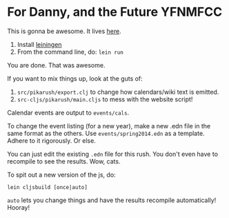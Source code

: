 # For Danny, and the Future YFNMFCC

This is gonna be awesome.
It lives [here](https://github.com/sherbondy/pikarush).

1. Install [leiningen](http://leiningen.org/)
2. From the command line, do: `lein run`

You are done. That was awesome.

If you want to mix things up, look at the guts of:

1. `src/pikarush/export.clj` to change how calendars/wiki text is emitted.
2. `src-cljs/pikarush/main.cljs` to mess with the website script!

Calendar events are output to `events/cals`.

To change the event listing (for a new year), make a new .edn file in the same format
as the others. Use `events/spring2014.edn` as a template.
Adhere to it rigorously. Or else.

You can just edit the existing `.edn` file for this rush. You don't
even have to recompile to see the results. Wow, cats.

To spit out a new version of the js, do:

  ```
  lein cljsbuild [once|auto]
  ```

`auto` lets you change things and have the results recompile automatically!
Hooray!

